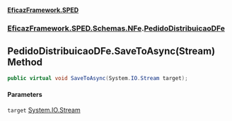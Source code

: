 #### [EficazFramework.SPED](EficazFrameworkSPED.md 'EficazFramework SPED')
### [EficazFramework.SPED.Schemas.NFe](EficazFramework.SPED.Schemas.NFe.md 'EficazFramework.SPED.Schemas.NFe').[PedidoDistribuicaoDFe](EficazFramework.SPED.Schemas.NFe/PedidoDistribuicaoDFe.md 'EficazFramework.SPED.Schemas.NFe.PedidoDistribuicaoDFe')

## PedidoDistribuicaoDFe.SaveToAsync(Stream) Method

```csharp
public virtual void SaveToAsync(System.IO.Stream target);
```
#### Parameters

<a name='EficazFramework.SPED.Schemas.NFe.PedidoDistribuicaoDFe.SaveToAsync(System.IO.Stream).target'></a>

`target` [System.IO.Stream](https://docs.microsoft.com/en-us/dotnet/api/System.IO.Stream 'System.IO.Stream')